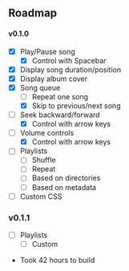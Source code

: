 ## Roadmap
#### v0.1.0
- [x] Play/Pause song
  - [x] Control with Spacebar
- [x] Display song duration/position
- [x] Display album cover
- [x] Song queue
  - [ ] Repeat one song
  - [x] Skip to previous/next song
- [ ] Seek backward/forward
  - [x] Control with arrow keys
- [ ] Volume controls
  - [x] Control with arrow keys
- [ ] Playlists
  - [ ] Shuffle
  - [ ] Repeat
  - [ ] Based on directories
  - [ ] Based on metadata
- [ ] Custom CSS
### v0.1.1
- [ ] Playlists
  - [ ] Custom

- Took 42 hours to build